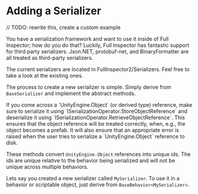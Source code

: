 # Adding a Serializer

// TODO: rewrite this, create a custom example

You have a serialization framework and want to use it inside of Full Inspector; how do you do that? Luckily, Full Inspector has fantastic support for third party serializers. Json.NET, protobuf-net, and BinaryFormatter are all treated as third-party serializers.

The current serializers are located in FullInspector2/Serializers. Feel free to take a look at the existing ones.

The process to create a new serializer is simple. Simply derive from `BaseSerializer` and implement the abstract methods.

<important>
If you come across a `UnityEngine.Object` (or derived type) reference, make sure to serialize it using `ISerializationOperator.StoreObjectReference` and deserialize it using `ISerializationOperator.RetrieveObjectReference`. This ensures that the object reference will be treated correctly, when, e.g., the object becomes a prefab. It will also ensure that an appropriate error is raised when the user tries to serialize a `UnityEngine.Object` reference to disk.

These methods convert `UnityEngine.Object` references into unique ids. The ids are unique relative to the behavior being serialized and will not be unique across multiple behaviors.
</important>

Lets say you created a new serializer called `MySerializer`. To use it in a behavior or scriptable object, just derive from `BaseBehavior<MySerializer>`.